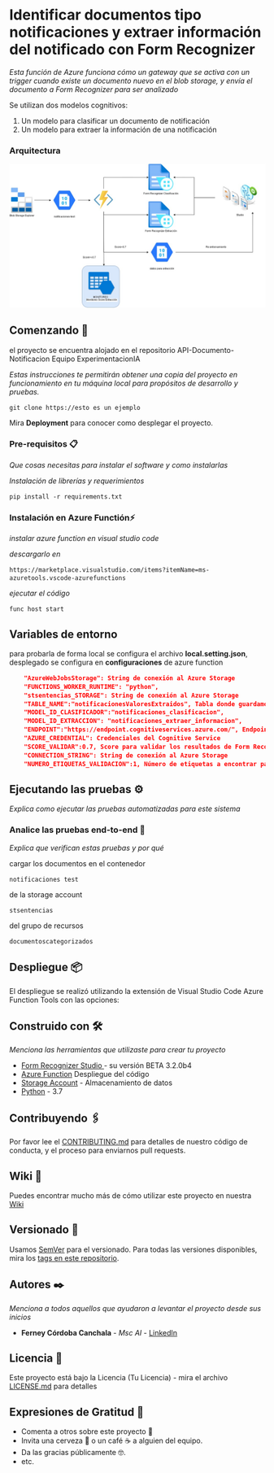 # Identificar documentos tipo notificaciones y extraer información del notificado con Form Recognizer 

_Esta función de Azure funciona cómo un gateway que se activa con un trigger cuando existe un documento nuevo en el blob storage, y envía el documento a Form Recognizer para ser analizado_

Se utilizan dos modelos cognitivos:

1. Un modelo para clasificar un documento de notificación
2. Un modelo para extraer la información de una notificación


### Arquitectura
![Arquitectura de Desarrollo](readme-info/arquitectura.jpg "Arquitectura de Desarrollo")


## Comenzando 🚀

el proyecto se encuentra alojado en el repositorio API-Documento-Notificacion Equipo ExperimentacionIA

_Estas instrucciones te permitirán obtener una copia del proyecto en funcionamiento en tu máquina local para propósitos de desarrollo y pruebas._

```
git clone https://esto es un ejemplo
```

Mira **Deployment** para conocer como desplegar el proyecto.


### Pre-requisitos 📋

_Que cosas necesitas para instalar el software y como instalarlas_

_Instalación de librerías y requerimientos_

```
pip install -r requirements.txt
```

### Instalación en Azure Functión⚡

_instalar azure function en visual studio code_

_descargarlo en_

```
https://marketplace.visualstudio.com/items?itemName=ms-azuretools.vscode-azurefunctions
```

_ejecutar el código_

```
func host start
```

## Variables de entorno

para probarla de forma local se configura el archivo **local.setting.json**, desplegado se configura en **configuraciones** de azure function

```json
    "AzureWebJobsStorage": String de conexión al Azure Storage
    "FUNCTIONS_WORKER_RUNTIME": "python",
    "stsentencias_STORAGE": String de conexión al Azure Storage
    "TABLE_NAME":"notificacionesValoresExtraidos", Tabla donde guardamos la información extraida
    "MODEL_ID_CLASIFICADOR":"notificaciones_clasificacion",
    "MODEL_ID_EXTRACCION": "notificaciones_extraer_informacion",
    "ENDPOINT":"https://endpoint.cognitiveservices.azure.com/", Endpoint del Cognitive Service
    "AZURE_CREDENTIAL": Credenciales del Cognitive Service
    "SCORE_VALIDAR":0.7, Score para validar los resultados de Form Recognizer
    "CONNECTION_STRING": String de conexión al Azure Storage
    "NUMERO_ETIQUETAS_VALIDACION":1, Número de etiquetas a encontrar para validar la notificación
```

## Ejecutando las pruebas ⚙️

_Explica como ejecutar las pruebas automatizadas para este sistema_

### Analice las pruebas end-to-end 🔩

_Explica que verifican estas pruebas y por qué_

cargar los documentos en el contenedor

```
notificaciones test
```

de la storage account

```
stsentencias
```

del grupo de recursos
```
documentoscategorizados
```


## Despliegue 📦

El despliegue se realizó utilizando la extensión de Visual Studio Code Azure Function Tools
con las opciones:


## Construido con 🛠️

_Menciona las herramientas que utilizaste para crear tu proyecto_

* [Form Recognizer Studio ](https://formrecognizer.appliedai.azure.com/studio) - su versión BETA 3.2.0b4
* [Azure Function](https://docs.microsoft.com/en-us/azure/azure-functions/#:~:text=Azure%20Functions%20is%20a%20cloud,provides%20serverless%20compute%20for%20Azure.) Despliegue del código
* [Storage Account](https://docs.microsoft.com/en-us/azure/storage/common/storage-account-overview) - Almacenamiento de datos
* [Python](https://www.python.org/) - 3.7

## Contribuyendo 🖇️

Por favor lee el [CONTRIBUTING.md](https://gist.github.com/villanuevand/xxxxxx) para detalles de nuestro código de conducta, y el proceso para enviarnos pull requests.

## Wiki 📖

Puedes encontrar mucho más de cómo utilizar este proyecto en nuestra [Wiki](https://fecork.notion.site/Memorias-Identificar-documentos-tipo-notificaciones-y-extraer-informaci-n-del-notificado-con-Form-R-b059e17f6195435a81e9d41de99cefab)

## Versionado 📌

Usamos [SemVer](http://semver.org/) para el versionado. Para todas las versiones disponibles, mira los [tags en este repositorio](https://github.com/tu/proyecto/tags).

## Autores ✒️

_Menciona a todos aquellos que ayudaron a levantar el proyecto desde sus inicios_

- **Ferney Córdoba Canchala** - _Msc AI_ - [LinkedIn](https://www.linkedin.com/in/wilberth-ferney-córdoba-canchala-9734b74b/)
 

## Licencia 📄

Este proyecto está bajo la Licencia (Tu Licencia) - mira el archivo [LICENSE.md](LICENSE.md) para detalles

## Expresiones de Gratitud 🎁

* Comenta a otros sobre este proyecto 📢
* Invita una cerveza 🍺 o un café ☕ a alguien del equipo. 
* Da las gracias públicamente 🤓.
* etc.